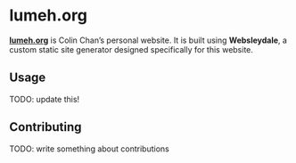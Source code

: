 # lumeh.org

[**lumeh.org**] is Colin Chan’s personal website. It is built using
**Websleydale**, a custom static site generator designed specifically
for this website.

[**lumeh.org**]: https://www.lumeh.org/

## Usage

TODO: update this!

## Contributing

TODO: write something about contributions
